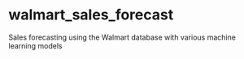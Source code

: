 # walmart_sales_forecast
Sales forecasting using the Walmart database with various machine learning models
